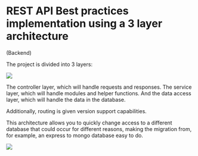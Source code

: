 # REST API Best practices implementation using a 3 layer architecture
(Backend)

The project is divided into 3 layers:

<img src='https://res.cloudinary.com/real-estate-ads/image/upload/v1659384499/Captura_de_pantalla_2022-08-01_150737_ixu1im.png' />

The controller layer, which will handle requests and responses.
The service layer, which will handle modules and helper functions.
And the data access layer, which will handle the data in the database.

Additionally, routing is given version support capabilities.

This architecture allows you to quickly change access to a different database that could occur for different reasons, making the migration from, for example, an express to mongo database easy to do.

<img src='https://res.cloudinary.com/real-estate-ads/image/upload/v1659655004/folders_tree_lfi61m.png' />